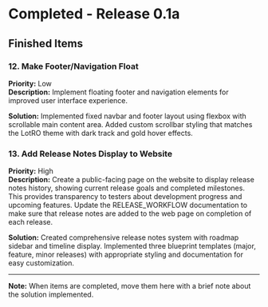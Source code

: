 # Completed - Release 0.1a

## Finished Items

### 12. Make Footer/Navigation Float
**Priority:** Low  
**Description:** Implement floating footer and navigation elements for improved user interface experience.

**Solution:** Implemented fixed navbar and footer layout using flexbox with scrollable main content area. Added custom scrollbar styling that matches the LotRO theme with dark track and gold hover effects.

### 13. Add Release Notes Display to Website
**Priority:** High  
**Description:** Create a public-facing page on the website to display release notes history, showing current release goals and completed milestones. This provides transparency to testers about development progress and upcoming features. Update the RELEASE_WORKFLOW documentation to make sure that release notes are added to the web page on completion of each release.

**Solution:** Created comprehensive release notes system with roadmap sidebar and timeline display. Implemented three blueprint templates (major, feature, minor releases) with appropriate styling and documentation for easy customization.

---

**Note:** When items are completed, move them here with a brief note about the solution implemented. 